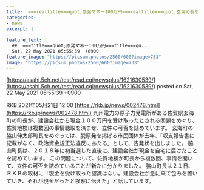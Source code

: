 ```yaml
---
title:  ===realtitle===quot;原発マネー100万円===realtitle===quot;玄海町長を事情聴取　佐賀地検  
categories:
- news
excerpt: |
  
feature_text: |
  ##  ===title===quot;原発マネー100万円===title===qu...
  Sat, 22 May 2021 05:55:39  +0900
feature_image: "https://picsum.photos/2560/600?image=733"
image: "https://picsum.photos/2560/600?image=733"
---
```


[https://asahi.5ch.net/test/read.cgi/newsplus/1621630539/](https://asahi.5ch.net/test/read.cgi/newsplus/1621630539/)
posted on Sat, 22 May 2021 05:55:39  +0900

<!--more-->

RKB 2021年05月21日 12:00 [https://rkb.jp/news/002478.html](https://rkb.jp/news/002478.html) 九州電力の原子力発電所がある佐賀県玄海町の町長が、建設会社から現金１００万円を受け取ったとされる問題をめぐり、佐賀地検は複数回の事情聴取を済ませ、立件の可否を詰めています。 玄海町の脇山伸太郎町長をめぐっては、脱原発を掲げる市民団体が去年、「収支報告書に記載がなく、政治資金規正法違反にあたる」として、告発状を出しました。 脇山町長は、２０１８年に初当選した直後に、建設会社が現金を自宅に届けたことを認めています。 この問題について、佐賀地検が町長から複数回、事情を聞いて、立件の可否を詰めていることが新たに分かりました。 脇山町長は２１日、ＲＫＢの取材に「現金を受け取った認識はない。建設会社が急に来て包みを置いていき、それが現金だったと検察に伝えた」と話しています。
